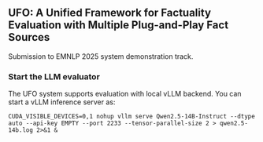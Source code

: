 ## UFO: A Unified Framework for Factuality Evaluation with Multiple Plug-and-Play Fact Sources

Submission to EMNLP 2025 system demonstration track.

### Start the LLM evaluator
The UFO system supports evaluation with local vLLM backend. You can start a vLLM inference server as:

```
CUDA_VISIBLE_DEVICES=0,1 nohup vllm serve Qwen2.5-14B-Instruct --dtype auto --api-key EMPTY --port 2233 --tensor-parallel-size 2 > qwen2.5-14b.log 2>&1 &
```

